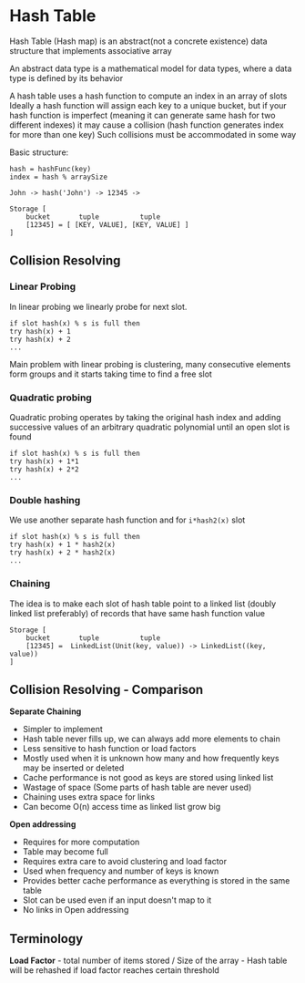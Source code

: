 # Hash Table #

Hash Table (Hash map) is an abstract(not a concrete existence) data structure that implements associative array

An abstract data type is a mathematical model for data types, where a data type is defined by its behavior

A hash table uses a hash function to compute an index in an array of slots
Ideally a hash function will assign each key to a unique bucket, but if your hash function is imperfect
(meaning it can generate same hash for two different indexes) it may cause a collision (hash function generates index for more than one key)
Such collisions must be accommodated in some way

Basic structure:

```pseudo
hash = hashFunc(key)
index = hash % arraySize

John -> hash('John') -> 12345 ->

Storage [
    bucket       tuple          tuple
    [12345] = [ [KEY, VALUE], [KEY, VALUE] ]
]
```

## Collision Resolving ##

### Linear Probing ###

In linear probing we linearly probe for next slot.

```pseudo
if slot hash(x) % s is full then
try hash(x) + 1
try hash(x) + 2
...
```
Main problem with linear probing is clustering, many consecutive elements form groups and it starts taking time to find a free slot

### Quadratic probing ###

Quadratic probing operates by taking the original hash index and adding successive values of an arbitrary quadratic polynomial until an open slot is found

```pseudo
if slot hash(x) % s is full then
try hash(x) + 1*1
try hash(x) + 2*2
...
```

### Double hashing ###
We use another separate hash function and for `i*hash2(x)` slot

```pseudo
if slot hash(x) % s is full then
try hash(x) + 1 * hash2(x)
try hash(x) + 2 * hash2(x)
...
```

### Chaining ###

The idea is to make each slot of hash table point to a linked list (doubly linked list preferably) of records that have same hash function value

```pseudo
Storage [
    bucket       tuple          tuple
    [12345] =  LinkedList(Unit(key, value)) -> LinkedList((key, value))
]
```

## Collision Resolving - Comparison ##

**Separate Chaining**
- Simpler to implement
- Hash table never fills up, we can always add more elements to chain
- Less sensitive to hash function or load factors
- Mostly used when it is unknown how many and how frequently keys may be inserted or deleted
- Cache performance is not good as keys are stored using linked list
- Wastage of space (Some parts of hash table are never used)
- Chaining uses extra space for links
- Can become O(n) access time as linked list grow big 

**Open addressing**
- Requires for more computation
- Table may become full
- Requires extra care to avoid clustering and load factor
- Used when frequency and number of keys is known
- Provides better cache performance as everything is stored in the same table
- Slot can be used even if an input doesn't map to it
- No links in Open addressing

## Terminology ##

**Load Factor** - total number of items stored / Size of the array - Hash table will be rehashed if load factor reaches certain threshold
